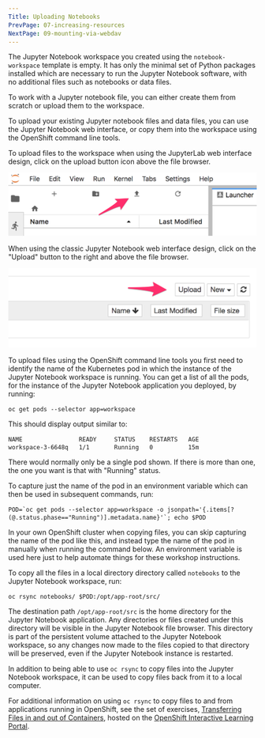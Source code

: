 ```yaml
---
Title: Uploading Notebooks
PrevPage: 07-increasing-resources
NextPage: 09-mounting-via-webdav
---
```


The Jupyter Notebook workspace you created using the `notebook-workspace` template is empty. It has only the minimal set of Python packages installed which are necessary to run the Jupyter Notebook software, with no additional files such as notebooks or data files.

To work with a Jupyter notebook file, you can either create them from scratch or upload them to the workspace.

To upload your existing Jupyter notebook files and data files, you can use the Jupyter Notebook web interface, or copy them into the workspace using the OpenShift command line tools.

To upload files to the workspace when using the JupyterLab web interface design, click on the upload button icon above the file browser.

![JupyterLab Upload](jupyterlabupload.png)

When using the classic Jupyter Notebook web interface design, click on the "Upload" button to the right and above the file browser.

![Classic Upload](jupyterclassicupload.png)

To upload files using the OpenShift command line tools you first need to identify the name of the Kubernetes pod in which the instance of the Jupyter Notebook workspace is running. You can get a list of all the pods, for the instance of the Jupyter Notebook application you deployed, by running:

```execute
oc get pods --selector app=workspace
```

This should display output similar to:

```
NAME                READY     STATUS    RESTARTS   AGE
workspace-3-6648q   1/1       Running   0          15m
```

There would normally only be a single pod shown. If there is more than one, the one you want is that with "Running" status.

To capture just the name of the pod in an environment variable which can then be used in subsequent commands, run:

```execute
POD=`oc get pods --selector app=workspace -o jsonpath='{.items[?(@.status.phase=="Running")].metadata.name}'`; echo $POD
```

In your own OpenShift cluster when copying files, you can skip capturing the name of the pod like this, and instead type the name of the pod in manually when running the command below. An environment variable is used here just to help automate things for these workshop instructions.

To copy all the files in a local directory directory called `notebooks` to the Jupyter Notebook workspace, run:

```execute
oc rsync notebooks/ $POD:/opt/app-root/src/
```

The destination path `/opt/app-root/src` is the home directory for the Jupyter Notebook application. Any directories or files created under this directory will be visible in the Jupyter Notebook file browser. This directory is part of the persistent volume attached to the Jupyter Notebook workspace, so any changes now made to the files copied to that directory will be preserved, even if the Jupyter Notebook instance is restarted.

In addition to being able to use `oc rsync` to copy files into the Jupyter Notebook workspace, it can be used to copy files back from it to a local computer.

For additional information on using `oc rsync` to copy files to and from applications running in OpenShift, see the set of exercises, [Transferring Files in and out of Containers](https://learn.openshift.com/introduction/transferring-files/), hosted on the [OpenShift Interactive Learning Portal](https://learn.openshift.com/).
